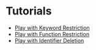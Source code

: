 # Tutorials

- [Play with Keyword Restriction](play_with_keyword_restriction.md)
- [Play with Function Restriction](play_with_function_restriction.md)
- [Play with Identifier Deletion](play_with_identifier_deletion.md)
